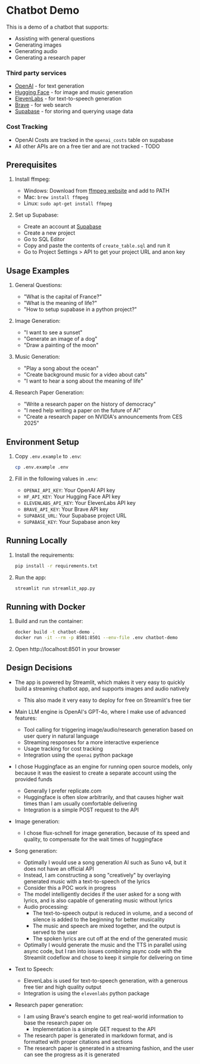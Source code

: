 # Chatbot Demo

This is a demo of a chatbot that supports:
* Assisting with general questions
* Generating images
* Generating audio
* Generating a research paper

### Third party services

* [OpenAI](https://openai.com) - for text generation
* [Hugging Face](https://huggingface.co) - for image and music generation
* [ElevenLabs](https://elevenlabs.io) - for text-to-speech generation
* [Brave](https://brave.com/search/api/) - for web search
* [Supabase](https://supabase.com) - for storing and querying usage data

### Cost Tracking

* OpenAI Costs are tracked in the `openai_costs` table on supabase
* All other APIs are on a free tier and are not tracked - TODO


## Prerequisites

1. Install ffmpeg:
   - Windows: Download from [ffmpeg website](https://ffmpeg.org/download.html) and add to PATH
   - Mac: `brew install ffmpeg`
   - Linux: `sudo apt-get install ffmpeg`

2. Set up Supabase:
   - Create an account at [Supabase](https://supabase.com)
   - Create a new project
   - Go to SQL Editor
   - Copy and paste the contents of `create_table.sql` and run it
   - Go to Project Settings > API to get your project URL and anon key

## Usage Examples

1. General Questions:
   - "What is the capital of France?"
   - "What is the meaning of life?"
   - "How to setup supabase in a python project?"

2. Image Generation:
   - "I want to see a sunset"
   - "Generate an image of a dog"
   - "Draw a painting of the moon"

3. Music Generation:
   - "Play a song about the ocean"
   - "Create background music for a video about cats"
   - "I want to hear a song about the meaning of life"

4. Research Paper Generation:
   - "Write a research paper on the history of democracy"
   - "I need help writing a paper on the future of AI"
   - "Create a research paper on NVIDIA's announcements from CES 2025"

## Environment Setup

1. Copy `.env.example` to `.env`:
   ```bash
   cp .env.example .env
   ```

2. Fill in the following values in `.env`:
   - `OPENAI_API_KEY`: Your OpenAI API key
   - `HF_API_KEY`: Your Hugging Face API key
   - `ELEVENLABS_API_KEY`: Your ElevenLabs API key
   - `BRAVE_API_KEY`: Your Brave API key
   - `SUPABASE_URL`: Your Supabase project URL
   - `SUPABASE_KEY`: Your Supabase anon key

## Running Locally

1. Install the requirements:
   ```bash
   pip install -r requirements.txt
   ```

2. Run the app:
   ```bash
   streamlit run streamlit_app.py
   ```

## Running with Docker

1. Build and run the container:
   ```bash
   docker build -t chatbot-demo .
   docker run -it --rm -p 8501:8501 --env-file .env chatbot-demo
   ```

2. Open http://localhost:8501 in your browser


## Design Decisions

* The app is powered by Streamlit, which makes it very easy to quickly build a streaming chatbot app, and supports images and audio natively
  * This also made it very easy to deploy for free on Streamlit's free tier

* Main LLM engine is OpenAI's GPT-4o, where I make use of advanced features:
  * Tool calling for triggering image/audio/research generation based on user query in natural language
  * Streaming responses for a more interactive experience
  * Usage tracking for cost tracking
  * Integration using the `openai` python package

* I chose Huggingface as an engine for running open source models, only because it was the easiest to create a separate account using the provided funds
  * Generally I prefer replicate.com
  * Huggingface is often slow arbitrarily, and that causes higher wait times than I am usually comfortable delivering
  * Integration is a simple POST request to the API

* Image generation:
  * I chose flux-schnell for image generation, because of its speed and quality, to compensate for the wait times of huggingface

* Song generation:
  * Optimally I would use a song generation AI such as Suno v4, but it does not have an official API
  * Instead, I am constructing a song "creatively" by overlaying generated music with a text-to-speech of the lyrics
  * Consider this a POC work in progress
  * The model intelligently decides if the user asked for a song with lyrics, and is also capable of generating music without lyrics
  * Audio processing:
    * The text-to-speech output is reduced in volume, and a second of silence is added to the beginning for better musicality
    * The music and speech are mixed together, and the output is served to the user
    * The spoken lyrics are cut off at the end of the generated music
   * Optimally I would generate the music and the TTS in parallel using async code, but I ran into issues combining async code with the Streamlit codeflow and chose to keep it simple for delivering on time

* Text to Speech:
  * ElevenLabs is used for text-to-speech generation, with a generous free tier and high quality output
  * Integration is using the `elevenlabs` python package

* Research paper generation:
  * I am using Brave's search engine to get real-world information to base the research paper on
    * Implementation is a simple GET request to the API
  * The research paper is generated in markdown format, and is formatted with proper citations and sections
  * The research paper is generated in a streaming fashion, and the user can see the progress as it is generated
